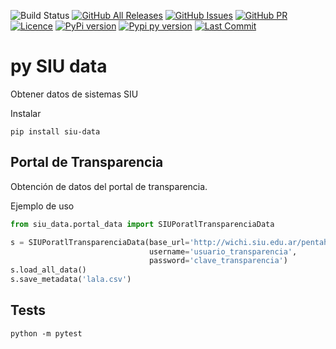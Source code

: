 ![Build Status](https://github.com/unckan/pySIUdata/actions/workflows/test.yml/badge.svg)
[![GitHub All Releases](https://img.shields.io/github/downloads/unckan/pySIUdata/total)](https://github.com/unckan/pySIUdata/releases)
[![GitHub Issues](https://img.shields.io/github/issues/unckan/pySIUdata)](https://github.com/unckan/pySIUdata/issues)
[![GitHub PR](https://img.shields.io/github/issues-pr/unckan/pySIUdata)](https://github.com/unckan/pySIUdata/pulls)
[![Licence](https://img.shields.io/github/license/unckan/pySIUdata)](https://github.com/unckan/pySIUdata/blob/master/LICENSE)
[![PyPi version](https://img.shields.io/pypi/v/siu-data)](https://pypi.org/project/siu-data/)
[![Pypi py version](https://img.shields.io/pypi/pyversions/siu-data)](https://pypi.org/project/siu-data/)
[![Last Commit](https://img.shields.io/github/last-commit/unckan/pySIUdata)](https://github.com/unckan/pySIUdata/commits/master)

# py SIU data
Obtener datos de sistemas SIU

Instalar

```
pip install siu-data
```

## Portal de Transparencia

Obtención de datos del portal de transparencia.

Ejemplo de uso

``` python
from siu_data.portal_data import SIUPoratlTransparenciaData

s = SIUPoratlTransparenciaData(base_url='http://wichi.siu.edu.ar/pentaho/plugin/cda/api/doQuery',
                               username='usuario_transparencia',
                               password='clave_transparencia')
s.load_all_data()
s.save_metadata('lala.csv')
```

## Tests

```
python -m pytest
```
